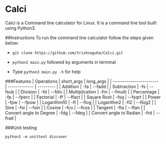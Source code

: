 # Calci
Calci is a Command line calculator for Linux. It is a command line tool built using Python3.

##Instructions
To run the command line calculator follow the steps given below:

* `git clone https://github.com/trishnaguha/Calci.git`

* `python3 main.py` followed by arguments in terminal

*  Type `python3 main.py -h` for help

###Features
|       Operations        |   short_args  | long_args |
| ----------------------- | ------------- | --------- |
| Addition                | -fa           | --fadd    |
| Subtraction             | -fs           | --fsub    |
| Division                | -fd           | --fdiv    |
| Multiplication          | -fm           | --fmulti  |
| Percentage              | -fp           | --fperc   |
| Factorial               | -ff           | --ffact   |
| Square Root             | -fsq          | --fsqrt   |
| Power                   | -fpw          | --fpow    |
| Logarithm10             | -fl           | --flog    |
| Logarithm2              | -fl2          | --flog2   |
| Sine                    | -fsi          | --fsin    |
| Cosine                  | -fco          | --fcos    |
| Tangent                 | -fta          | --ftan    |
| Convert angle to Degree | -fdg          | --fdeg    |
| Convert angle to Radian | -frd          | --frad    |

###Unit testing

`python3 -m unittest discover`

